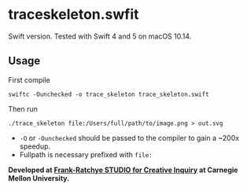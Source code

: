 # traceskeleton.swfit

Swift version. Tested with Swift 4 and 5 on macOS 10.14.


## Usage

First compile

```
swiftc -Ounchecked -o trace_skeleton trace_skeleton.swift
```

Then run

```
./trace_skeleton file:/Users/full/path/to/image.png > out.svg
```

- `-O` or `-Ounchecked` should be passed to the compiler to gain a ~200x speedup.
- Fullpath is necessary prefixed with `file:`


**Developed at [Frank-Ratchye STUDIO for Creative Inquiry](https://studioforcreativeinquiry.org) at Carnegie Mellon University.**
